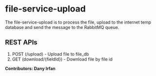 # file-service-upload

The file-service-upload is to process the file, upload to the internet temp database and send the message to the RabbitMQ queue.


## REST APIs

1. POST (/upload) - Upload file to file_db
2. GET (download/{fieldId}) - Download file by file id


**Contributors: Dany Irfan**
